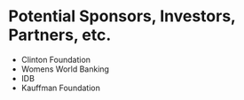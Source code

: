 # Potential Sponsors, Investors, Partners, etc.

* Clinton Foundation
* Womens World Banking
* IDB
* Kauffman Foundation



